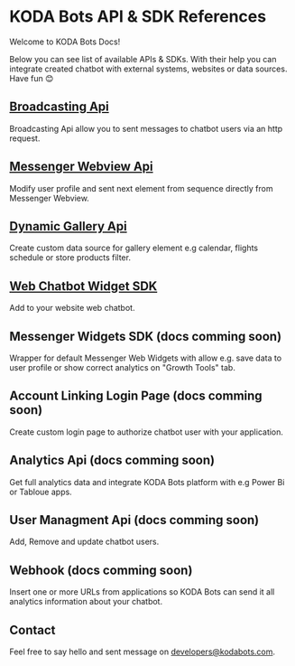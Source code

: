 
# KODA Bots API & SDK References

Welcome to KODA Bots Docs!

Below you can see list of available APIs & SDKs. With their help you can integrate created chatbot with external systems, websites or data sources. Have fun 😊

## [Broadcasting Api](docs/broadcasting-api.md)

Broadcasting Api allow you to sent messages to chatbot users via an http request.

## [Messenger Webview Api](docs/messenger-webview-api.md)

Modify user profile and sent next element from sequence directly from Messenger Webview.

## [Dynamic Gallery Api](docs/dynamic-gallery-api.md)

Create custom data source for gallery element e.g calendar, flights schedule or store products filter.

## [Web Chatbot Widget SDK](docs/web-chatbot-weidget.md)

Add to your website web chatbot.

## Messenger Widgets SDK (docs comming soon)

Wrapper for default Messenger Web Widgets with allow e.g. save data to user profile or show correct analytics on "Growth Tools" tab.

## Account Linking Login Page (docs comming soon)

Create custom login page to authorize chatbot user with your application.

## Analytics Api (docs comming soon)

Get full analytics data and integrate KODA Bots platform with e.g Power Bi or Tabloue apps.

## User Managment Api (docs comming soon)

Add, Remove and update chatbot users.

## Webhook (docs comming soon)

Insert one or more URLs from applications so KODA Bots can send it all analytics information about your chatbot.

## Contact

Feel free to say hello and sent message on developers@kodabots.com.